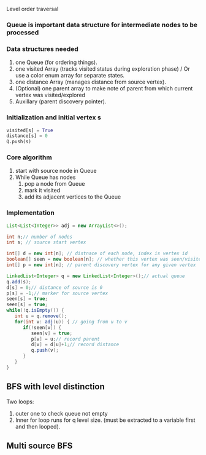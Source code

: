 

Level order traversal

### Queue is important data structure for intermediate nodes to be processed

### Data structures needed

1. one Queue (for ordering things).
2. one visited Array (tracks visited status during exploration phase) / Or use a color enum array for separate states.
3. one distance Array (manages distance from source vertex).
4. (Optional) one parent array to make note of parent from which current vertex was visited/explored
5. Auxillary (parent discovery pointer).

### Initialization and initial vertex s

```py
visited[s] = True
distance[s] = 0
Q.push(s)
```

### Core algorithm

1. start with source node in Queue
2. While Queue has nodes
   1. pop a node from Queue
   2. mark it visited
   3. add its adjacent vertices to the Queue

### Implementation

```java
List<List<Integer>> adj = new ArrayList<>();

int n;// number of nodes
int s; // source start vertex

int[] d = new int[n]; // distnace of each node, index is vertex id
boolean[] seen = new boolean[n]; // whether this vertex was seen/visited/processed
int[] p = new int[n]; // parent discovery vertex for any given vertex

LinkedList<Integer> q = new LinkedList<Integer>();// actual queue
q.add(s);
d[s] = 0;// distance of source is 0
p[s] = -1;// marker for source vertex
seen[s] = true;
seen[s] = true;
while(!q.isEmpty()) {
   int u = q.remove();
   for(int v: adj(u)) { // going from u to v
      if(!seen[v]) {
         seen[v] = true;
         p[v] = u;// record parent
         d[v] = d[u]+1;// record distance
         q.push(v);
      }
   }
}
```

## BFS with level distinction

Two loops:
1. outer one to check queue not empty
2. Inner for loop runs for q level size. (must be extracted to a variable first and then looped).



## Multi source BFS

